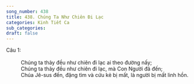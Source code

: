 ```yaml
---
song_number: 438
title: 438. Chúng Ta Như Chiên Đi Lạc
categories: Kinh Tiết Ca
sub_categories: 
draft: false
---
```

<dl><dt>Câu 1:</dt><dd data-verse="1"><br/>Chúng ta thảy đều như chiên đi lạc ai theo đường nấy; <br/>Chúng ta thảy đều như chiên đi lạc, mà Con Người đã đến; <br/>Chúa Jê-sus đến, đặng tìm và cứu kẻ bị mất, là người bị mất linh hồn. </dd></dl>
